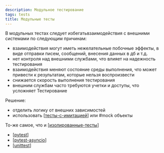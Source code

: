 ```yaml
---
description: Модульное тестирование
tags: tests
title: Модульные тесты
---
```

В модульных тестах следует избегатьвзаимодействия с внешними системами по следующим причинам:

- взаимодействия могут иметь нежелательные побочные эффекты, в виде отправки писем, сообщений, внесения данных в дб и т.д.
- нет контроля над внешними службами, что влияет на надежность тестирования
- взаимодействия меняют состояние среды выполнения, что может привести к результатам, которые нельзя воспроизвести
- снижается скорость выполнения тестирования
- внешним службам часто требуются учетки и доступы, что усложняет Тестирование

Решение:

- отделить логику от внешних зависимостей
- использовать [[тесты-с-имитацией]] или #mock объекты

То-же самое, что и [[изолированные-тесты]]

- [[pytest]]
- [[pytest-asyncio]]
- [[unittest]]

[//begin]: # "Autogenerated link references for markdown compatibility"
[тесты-с-имитацией]: тесты-с-имитацией "Тесты с имитацией"
[изолированные-тесты]: изолированные-тесты "Изолированные тесты"
[pytest]: pytest "Pytest"
[pytest-asyncio]: pytest-asyncio "Pytest-asyncio"
[unittest]: unittest "Unittest"
[//end]: # "Autogenerated link references"
[//begin]: # "Autogenerated link references for markdown compatibility"
[тесты-с-имитацией]: тесты-с-имитацией "Тесты с имитацией"
[изолированные-тесты]: изолированные-тесты "Изолированные тесты"
[pytest]: pytest "Pytest"
[pytest-asyncio]: pytest-asyncio "Pytest-asyncio"
[unittest]: unittest "Unittest"
[//end]: # "Autogenerated link references"
